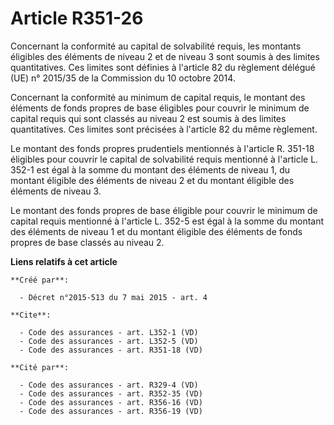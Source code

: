 # Article R351-26

Concernant la conformité au capital de solvabilité requis, les montants éligibles des éléments de niveau 2 et de niveau 3
sont soumis à des limites quantitatives. Ces limites sont définies à l'article 82 du règlement délégué (UE) n° 2015/35 de la
Commission du 10 octobre 2014. 

Concernant la conformité au minimum de capital requis, le montant des éléments de fonds propres de base éligibles pour
couvrir le minimum de capital requis qui sont classés au niveau 2 est soumis à des limites quantitatives. Ces limites sont
précisées à l'article 82 du même règlement. 

Le montant des fonds propres prudentiels mentionnés à l'article R. 351-18 éligibles pour couvrir le capital de solvabilité
requis mentionné à l'article L. 352-1 est égal à la somme du montant des éléments de niveau 1, du montant éligible des
éléments de niveau 2 et du montant éligible des éléments de niveau 3. 

Le montant des fonds propres de base éligible pour couvrir le minimum de capital requis mentionné à l'article L. 352-5 est
égal à la somme du montant des éléments de niveau 1 et du montant éligible des éléments de fonds propres de base classés au
niveau 2.

**Liens relatifs à cet article**

	**Créé par**:

	  - Décret n°2015-513 du 7 mai 2015 - art. 4

	**Cite**:

	  - Code des assurances - art. L352-1 (VD)
	  - Code des assurances - art. L352-5 (VD)
	  - Code des assurances - art. R351-18 (VD)

	**Cité par**:

	  - Code des assurances - art. R329-4 (VD)
	  - Code des assurances - art. R352-35 (VD)
	  - Code des assurances - art. R356-16 (VD)
	  - Code des assurances - art. R356-19 (VD)
